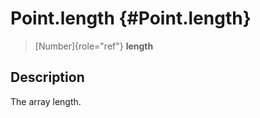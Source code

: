 Point.length {#Point.length}
============

> [Number]{role="ref"} **length**

Description
-----------

The array length.
